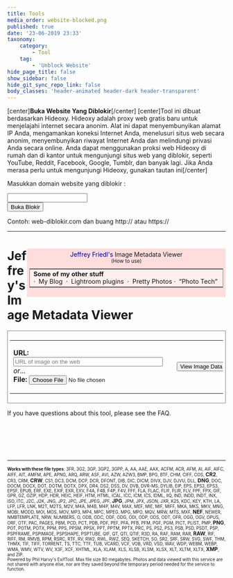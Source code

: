 ```yaml
---
title: Tools
media_order: website-blocked.png
published: true
date: '23-06-2019 23:33'
taxonomy:
    category:
        - Tool
    tag:
        - 'Unblock Website'
hide_page_title: false
show_sidebar: false
hide_git_sync_repo_link: false
body_classes: 'header-animated header-dark header-transparent'
---
```


[center]**Buka Website Yang Diblokir**[/center]
[center]Tool ini dibuat berdasarkan Hideoxy. Hideoxy adalah proxy web gratis baru untuk menjelajahi internet secara anonim. Alat ini dapat menyembunyikan alamat IP Anda, mengamankan koneksi Internet Anda, menelusuri situs web secara anonim, menyembunyikan riwayat Internet Anda dan melindungi privasi Anda secara online. Anda dapat menggunakan proksi web Hideoxy di rumah dan di kantor untuk mengunjungi situs web yang diblokir, seperti YouTube, Reddit, Facebook, Google, Tumblr, dan banyak lagi. Jika Anda merasa perlu untuk mengunjungi Hideoxy, gunakan [tautan ini](http://www.hideoxy.com)[/center]

<div>
<!DOCTYPE html>
<html>

<head>
  <meta charset="utf-8">
  <meta name="viewport" content="width=device-width, initial-scale=1">
  <link rel="stylesheet" href="https://cdnjs.cloudflare.com/ajax/libs/font-awesome/4.7.0/css/font-awesome.min.css" type="text/css">
  <link rel="stylesheet" href="https://static.pingendo.com/bootstrap/bootstrap-4.3.1.css">
</head>

<body>
    <div class="container">
      <div class="row">
        <div class="col-md-12">
          <p class="text-center">Masukkan domain website yang diblokir :</p>
        </div>
      </div>
      <div class="row">
        <div class="col-md-12 d-inline-flex flex-row justify-content-center">
          <form class="form-inline" action="http://service.hideoxy.com/index.php" method="post" role="form">
            <div class="form-group">
              <input type="email" class="form-control form-control-lg w-100 px-3 shadow mx-auto" id="websiteURL" placeholder=""> </div>
            <button type="submit" class="btn btn-primary btn-lg ml-3">Buka Blokir</button>
          </form>
        </div>
      </div>
      <div class="row">
        <div class="col-md-12">
          <p class="text-center">Contoh: web-diblokir.com dan buang http:// atau https://</p>
        </div>
      </div>
    </div>
  <script src="https://code.jquery.com/jquery-3.3.1.slim.min.js" integrity="sha384-q8i/X+965DzO0rT7abK41JStQIAqVgRVzpbzo5smXKp4YfRvH+8abtTE1Pi6jizo" crossorigin="anonymous" style=""></script>
  <script src="https://cdnjs.cloudflare.com/ajax/libs/popper.js/1.14.6/umd/popper.min.js" integrity="sha384-wHAiFfRlMFy6i5SRaxvfOCifBUQy1xHdJ/yoi7FRNXMRBu5WHdZYu1hA6ZOblgut" crossorigin="anonymous" style=""></script>
  <script src="https://stackpath.bootstrapcdn.com/bootstrap/4.3.1/js/bootstrap.min.js" integrity="sha384-JjSmVgyd0p3pXB1rRibZUAYoIIy6OrQ6VrjIEaFf/nJGzIxFDsf4x0xIM+B07jRM" crossorigin="anonymous" style=""></script>
</body>

</html>
</div>

---

<div>
<!DOCTYPE html>
<html>
<script type='text/javascript'>if ( top.location.href!= window.location.href ) top.location.href = window.location.href;</script>
<script type='text/javascript'>

  var afpp  = new Array(); // auto-focus point position
  var faces = new Array();

  function update_faces()
  {
      for (i = 0; i < faces.length; i++)
      {
          var rec = faces[i];
          var img  = document.getElementById(rec.img_id);
          var face = document.getElementById(rec.div_id);

          // for Panasonic
          var black_bar_height = 0;

          if (rec.expected_ratio)
          {
             black_bar_height = (img.height - (img.width * rec.expected_ratio))/2;
             if (black_bar_height < 1)
                black_bar_height = 0;
          }

          var x1 = Math.round(2 + 1 + rec.x1 * img.width  - 3                   );
          var y1 = Math.round(black_bar_height + 2 + 1 + rec.y1 * (img.height - black_bar_height * 2) - 3);

          var width;
          var height;
          if (rec.width) {
              width  = rec.width  * img.width;
              height = rec.height * (rec.height_factor_is_width ? img.width: img.height);
          } else {
              var x2 = Math.round(2 + 1 + rec.x2 * img.width  - 3                   );
              var y2 = Math.round(black_bar_height + 2 + 1 + rec.y2 * (img.height - black_bar_height * 2) - 3);
              width  = x2-x1
              height = y2-y1
          }

          face.style.left   = x1     + "px";
          face.style.top    = y1     + "px";
          face.style.width  = width  + "px";
          face.style.height = height + "px";
      }
  }

  function update_af_point()
  {
     for (i = 0; i < afpp.length; i++)
     {
        var rec = afpp[i];
        var img = document.getElementById(rec.img_id);
        var div = document.getElementById(rec.div_id);
        div.style.left = Math.round(2 + 1 + rec["x"] * img.width  - 3/2 - 2 ) + "px";
        div.style.top  = Math.round(2 + 1 + rec["y"] * img.height - 3/2 - 2 ) + "px";
     }
  }

  function update_img_markup()
  {
     update_faces();
     update_af_point();
  }

  var FT1 = "click to hide";
  var FT2 = "click to show";
  function toggle_faces(obj)
  {
      var vis;
      if (obj.innerHTML == FT1) {
          obj.innerHTML = FT2;
          vis = "hidden";
      } else {
          obj.innerHTML = FT1;
          vis = "visible";
      }

    for (i = 0; i < faces.length; i++)
    {
        var rec = faces[i];
        document.getElementById(rec.div_id).style.visibility = vis
    }
  }

  function toggle_afpp(obj)
  {
      var vis;
      if (obj.innerHTML == FT1) {
          obj.innerHTML = FT2;
          vis = "hidden";
      } else {
          obj.innerHTML = FT1;
          vis = "visible";
      }

     for (i = 0; i < afpp.length; i++)
     {
        var rec = afpp[i];
        document.getElementById(rec.div_id).style.visibility = vis
     }
  }

  var image_deg    = new Array();
  var image_scale  = new Array();
  var image_factor = new Array();
  var image_W      = new Array();
  var image_H      = new Array();
  var view_W       = new Array();
  var view_H       = new Array();

  function show_image(num, scale, force_width, force_height)
  {
      var image   = document.getElementById('I' + num + '_image');
      var canvas  = document.getElementById('I' + num + '_canvas');
      var percent = document.getElementById('I' + num + '_percent');
      var area    = document.getElementById('I' + num + '_area');

      if (scale == null) {
          image_factor[num] = 1;
          image.width       = view_W[num];
          image.height      = view_H[num];
      } else if (scale != 1) {
          image_factor[num] *= scale;
          image.width       *= scale;
          image.height      *= scale;
      }


      if (typeof(canvas.getContext) == "function")
      {
          var context = canvas.getContext('2d');
          var degrees = image_deg[num];

          context.save(); 

          switch(image_deg[num]) {
              default :
                canvas.style.display = 'none';
                image.style.display = 'inline';
                break;

              case 90:
                canvas.setAttribute('width',  image.height);
                canvas.setAttribute('height', image.width);
                context.rotate(90 * Math.PI / 180);
                context.drawImage(image, 0, -image.height, image.width, image.height);
                image.style.display = 'none';
                canvas.style.display = 'inline';
                break;

              case 180:
                canvas.setAttribute('width',  image.width);
                canvas.setAttribute('height', image.height);
                context.rotate(180 * Math.PI / 180);
                context.drawImage(image, -image.width, -image.height, image.width, image.height);
                image.style.display = 'none';
                canvas.style.display = 'inline';
                break;

              case 270:
                canvas.setAttribute('width', image.height);
                canvas.setAttribute('height', image.width);
                context.rotate(270 * Math.PI / 180);
                context.drawImage(image, -image.width, 0, image.width, image.height);
                image.style.display = 'none';
                canvas.style.display = 'inline';
                break;
          }
          context.restore();

      }
      else
      {
          switch(image_deg[num]) {
              default:
                    image.style.filter = 'progid:DXImageTransform.Microsoft.BasicImage(rotation=0)';
                    break;

              case 90:
                    image.style.filter = 'progid:DXImageTransform.Microsoft.BasicImage(rotation=1)';
                    break;

              case 180:
                    image.style.filter = 'progid:DXImageTransform.Microsoft.BasicImage(rotation=2)';
                    break;

              case 270:
                    image.style.filter = 'progid:DXImageTransform.Microsoft.BasicImage(rotation=3)';
                    break;
          }
      }

      percent.innerHTML = Math.round(image_factor[num] * 100) + "%";
      if (area && image_W[num] && image_H[num])
      {
          area.innerHTML = Math.round(image.width * image.height  / (image_W[num] * image_H[num]) * 100) + "%";
      }
      update_img_markup();
  }

  function zoom_image(num, dir)
  {

      if (dir > 0)
         show_image(num, 1.25);
      else
         show_image(num,  .75);
  }

  function rotate_image(num, dir)
  {
      image_deg[num] += 90 * dir;
      if ((image_deg[num] <= 0) || (image_deg[num] >= 360))
          image_deg[num] = 0;

      show_image(num, 1);
  }

  function Histogram(obj, file)
  {
      var url = location.pathname + "?h=" + file
      obj.innerHTML = "<div class='histo'><img class='histo' src='" + url + "'/></div>";
  }

  function toggleframe(span, id, url1, url2)
  {
      var obj = document.getElementById(id);
      if (obj.src == url1) {
          obj.src =  url2;
          span.innerHTML = "show raw frame";
      } else {
          obj.src =  url1;
          span.innerHTML = "show composite frame";
      }
  }
</script>


<!-- Mirrored from exif.regex.info/exif.cgi by HTTrack Website Copier/3.x [XR&CO'2014], Sat, 29 Jun 2019 07:37:26 GMT -->
<!-- Added by HTTrack --><meta http-equiv="content-type" content="text/html;charset=utf-8" /><!-- /Added by HTTrack -->
<head>
<title>Jeffrey Friedl's Image Metadata Viewer</title>
<meta name="Description" content="Online tool for viewing image Exif data (metadata embedded within images), such as camera setting used when taking a photographs, date and location information, and thumbnails.">
<meta http-equiv="Content-Type" content="text/html; charset=UTF-8"/>
<link rel="publisher" href="../plus.google.com/_ckxsw_9.html"/>
<link rel="author" href="../plus.google.com/_ckxsw_9.html"/>
<style>
table#basic td { border: solid 2px #AAA; border-left:none;  border-bottom: none }
table#basic td:first-child   { border-left:   solid 2px #AAA }
table#basic tr:last-child td { border-bottom: solid 2px #AAA }
a:visited, a:link {
  text-decoration: none;
}
a:hover {
  text-decoration: underline;
}
div.histo { background-color:#666; padding: 10px; width:256px }
.nobr {
  white-space: nowrap;
}
div.img_markup      { position: relative; width:0; height:0; overflow:visible }
div.img_markup_item { position: absolute; z-index:2; overflow:visible }
div.facename        { position:absolute; bottom:-25px; left:-0.5em; color:yellow; background-color:rgba(0,0,0,0.5); border: solid 1px #888; padding:0 3px; white-space:nowrap }
div.face            { border: solid red 3px }
div.afpp            { border: solid 2px green; width:3px; height:3px; background-color: white; padding:1px; }
img.frame { overflow:visible; background-color: #888 }
img.subframe { overflow:visible; background-color: #888; position: absolute; left: 0px; top:0px }
</style>
<script type='text/javascript'>
function cansubmit(){
    document.getElementById('subbutton').disabled = false;
    document.getElementById('subbutton').style.borderColor = '#F00';

}
window.onload = function() {
   document.getElementById('subbutton').disabled = true;

 };
</script>

<script src="https://www.google.com/recaptcha/api.js" async defer></script>
</head>
    <body>
<div style='float:right;
     background-color: #FDD;
     border-right: 1px solid #EEE;
     border-left: 1px solid #EEE;
     border-bottom: 1px solid #EEE;
     padding: 5px 5px 5px 5px'>
<center>

<div style='margin-bottom:10px'><a href='http://regex.info/blog/' style='color:#008'>Jeffrey&nbsp;Friedl's</a>&nbsp;Image&nbsp;Metadata&nbsp;Viewer
<br/><small>(<a href='http://regex.info/blog/other-writings/online-exif-image-data-viewer/'>How to use</a>)</small></div>


<table width="300" style="background-color: #FEE; border: solid 1px gray; margin-top: 5px">
<tr><td>
<font style="font-size: 90%">
<b>Some of my other stuff</b>
<br/>
<span style='white-space:nowrap'>&middot;&nbsp; <a href='http://regex.info/blog/'>My Blog</a>&nbsp;</span>
<span style='white-space:nowrap'>&middot;&nbsp; <a href='http://regex.info/blog/lightroom-goodies/'>Lightroom plugins</a>&nbsp;</span>
<span style='white-space:nowrap'>&middot;&nbsp; <a href='http://regex.info/blog/photostream/main.html#random'>Pretty Photos</a></span>
<span style='white-space:nowrap'>&middot;&nbsp; <a href='http://regex.info/blog/photo-tech/'>&#8220;Photo Tech&#8221;</a>&nbsp;</span>
</font></td></tr></table>

</center></div>
<h1>Jeffrey's Image Metadata Viewer</b></h1>


<form style='border: 1px solid gray; padding: 5px' action='http://penuhinfo.com/tools' method='post' enctype='multipart/form-data'>
<table><tr><td>


<b>URL: </b><input name='imgurl' type='url' value='' placeholder='URL of image on the web' size='40'/>
<br/>
<i>or...</i></br>
<b>File:</b> <input type='file' name='f' placeholder='local filename'/>
</td><td>
<div class="g-recaptcha" data-callback="cansubmit" data-sitekey="6LciPqsUAAAAAG7pcKGZfZfssuASiScmUikT6P3t"></div>
</td><td>
<input style='font-size: 80%' type='submit' id="subbutton" value='View Image Data'/>
</td>
</tr></table>
</form>

<p>If you have questions about this tool, please <a href='http://exif.regex.info/faq.html'>see the FAQ</a>.</p>

<hr style='clear:both;margin-top:100px'/><p style='font-size:70%'><b>Works with these file types</b>: <span title="3FR: Hasselblad RAW format">3FR</span>,
<span title="3G2: 3rd Gen. Partnership Project 2 audio/video">3G2</span>,
<span title="3GP: 3rd Gen. Partnership Project audio/video">3GP</span>,
<span title="3GP2: 3rd Gen. Partnership Project 2 audio/video">3GP2</span>,
<span title="3GPP: 3rd Gen. Partnership Project audio/video">3GPP</span>,
<span title="A: Static library">A</span>,
<span title="AA: Audible Audiobook">AA</span>,
<span title="AAE: Apple edit information">AAE</span>,
<span title="AAX: Audible Enhanced Audiobook">AAX</span>,
<span title="ACFM: Adobe Composite Font Metrics">ACFM</span>,
<span title="ACR: American College of Radiology ACR-NEMA">ACR</span>,
<span title="AFM: Adobe Font Metrics">AFM</span>,
<span title="AI: Adobe Illustrator">AI</span>,
<span title="AIF: Audio Interchange File Format">AIF</span>,
<span title="AIFC: Audio Interchange File Format Compressed">AIFC</span>,
<span title="AIFF: Audio Interchange File Format">AIFF</span>,
<span title="AIT: Adobe Illustrator">AIT</span>,
<span title="AMFM: Adobe Multiple Master Font Metrics">AMFM</span>,
<span title="APE: Monkey's Audio format">APE</span>,
<span title="APNG: Animated Portable Network Graphics">APNG</span>,
<span title="ARQ: Sony Alpha Pixel-Shift RAW format">ARQ</span>,
<span title="ARW: Sony Alpha RAW format">ARW</span>,
<span title="ASF: Microsoft Advanced Systems Format">ASF</span>,
<span title="AVI: Audio Video Interleaved">AVI</span>,
<span title="AZW: Mobipocket electronic book">AZW</span>,
<span title="AZW3: Mobipocket electronic book">AZW3</span>,
<span title="BMP: Windows Bitmap">BMP</span>,
<span title="BPG: Better Portable Graphics">BPG</span>,
<span title="BTF: Big Tagged Image File Format">BTF</span>,
<span title="CHM: Microsoft Compiled HTML format">CHM</span>,
<span title="CIFF: Camera Image File Format">CIFF</span>,
<span title="COS: Capture One Settings">COS</span>,
<b style='font-size:120%'><span title="CR2: Canon RAW 2 format">CR2</span></b>,
<span title="CR3: Canon RAW 3 format">CR3</span>,
<span title="CRM: Canon RAW Movie">CRM</span>,
<b style='font-size:120%'><span title="CRW: Canon RAW format">CRW</span></b>,
<span title="CS1: Sinar CaptureShop 1-Shot RAW">CS1</span>,
<span title="DC3: Digital Imaging and Communications in Medicine">DC3</span>,
<span title="DCM: Digital Imaging and Communications in Medicine">DCM</span>,
<span title="DCP: DNG Camera Profile">DCP</span>,
<span title="DCR: Kodak Digital Camera RAW">DCR</span>,
<span title="DFONT: Macintosh Data fork Font">DFONT</span>,
<span title="DIB: Device Independent Bitmap">DIB</span>,
<span title="DIC: Digital Imaging and Communications in Medicine">DIC</span>,
<span title="DICM: Digital Imaging and Communications in Medicine">DICM</span>,
<span title="DIVX: DivX media format">DIVX</span>,
<span title="DJV: DjVu image">DJV</span>,
<span title="DJVU: DjVu image">DJVU</span>,
<span title="DLL: Windows Dynamic Link Library">DLL</span>,
<b style='font-size:120%'><span title="DNG: Digital Negative">DNG</span></b>,
<span title="DOC: Microsoft Word Document">DOC</span>,
<span title="DOCM: Office Open XML Document Macro-enabled">DOCM</span>,
<span title="DOCX: Office Open XML Document">DOCX</span>,
<span title="DOT: Microsoft Word Template">DOT</span>,
<span title="DOTM: Office Open XML Document Template Macro-enabled">DOTM</span>,
<span title="DOTX: Office Open XML Document Template">DOTX</span>,
<span title="DPX: Digital Picture Exchange">DPX</span>,
<span title="DR4: Canon VRD version 4 Recipe">DR4</span>,
<span title="DS2: Digital Speech Standard 2">DS2</span>,
<span title="DSS: Digital Speech Standard">DSS</span>,
<span title="DV: Digital Video">DV</span>,
<span title="DVB: Digital Video Broadcasting">DVB</span>,
<span title="DVR-MS: Microsoft Digital Video recording">DVR-MS</span>,
<span title="DYLIB: Mach-O Dynamic Link Library">DYLIB</span>,
<span title="EIP: Capture One Enhanced Image Package">EIP</span>,
<span title="EPS: Encapsulated PostScript Format">EPS</span>,
<span title="EPS2: Encapsulated PostScript Format">EPS2</span>,
<span title="EPS3: Encapsulated PostScript Format">EPS3</span>,
<span title="EPSF: Encapsulated PostScript Format">EPSF</span>,
<span title="EPUB: Electronic Publication">EPUB</span>,
<span title="ERF: Epson Raw Format">ERF</span>,
<span title="EXE: Windows executable file">EXE</span>,
<span title="EXIF: Exchangable Image File Metadata">EXIF</span>,
<span title="EXR: Open EXR">EXR</span>,
<span title="EXV: Exiv2 metadata">EXV</span>,
<span title="F4A: Adobe Flash Player 9+ Audio">F4A</span>,
<span title="F4B: Adobe Flash Player 9+ audio Book">F4B</span>,
<span title="F4P: Adobe Flash Player 9+ Protected">F4P</span>,
<span title="F4V: Adobe Flash Player 9+ Video">F4V</span>,
<span title="FFF: Hasselblad Flexible File Format">FFF</span>,
<span title="FLA: Macromedia/Adobe Flash project">FLA</span>,
<span title="FLAC: Free Lossless Audio Codec">FLAC</span>,
<span title="FLIF: Free Lossless Image Format">FLIF</span>,
<span title="FLIR: FLIR File Format">FLIR</span>,
<span title="FLV: Flash Video">FLV</span>,
<span title="FPF: FLIR Public image Format">FPF</span>,
<span title="FPX: FlashPix">FPX</span>,
<span title="GIF: Compuserve Graphics Interchange Format">GIF</span>,
<span title="GPR: GoPro RAW">GPR</span>,
<span title="GZ: GNU ZIP compressed archive">GZ</span>,
<span title="GZIP: GNU ZIP compressed archive">GZIP</span>,
<span title="HDP: Windows HD Photo">HDP</span>,
<span title="HDR: Radiance RGBE High Dynamic Range">HDR</span>,
<span title="HEIC: High Efficiency Image Format still image">HEIC</span>,
<span title="HEIF: High Efficiency Image Format">HEIF</span>,
<span title="HTM: HyperText Markup Language">HTM</span>,
<span title="HTML: HyperText Markup Language">HTML</span>,
<span title="ICAL: iCalendar Schedule">ICAL</span>,
<span title="ICC: International Color Consortium">ICC</span>,
<span title="ICM: International Color Consortium">ICM</span>,
<span title="ICS: iCalendar Schedule">ICS</span>,
<span title="IDML: Adobe InDesign Markup Language">IDML</span>,
<span title="IIQ: Phase One Intelligent Image Quality RAW">IIQ</span>,
<span title="IND: Adobe InDesign">IND</span>,
<span title="INDD: Adobe InDesign Document">INDD</span>,
<span title="INDT: Adobe InDesign Template">INDT</span>,
<span title="INX: Adobe InDesign Interchange">INX</span>,
<span title="ISO: ISO 9660 disk image">ISO</span>,
<span title="ITC: iTunes Cover Flow">ITC</span>,
<span title="J2C: JPEG 2000 codestream">J2C</span>,
<span title="J2K: JPEG 2000 file">J2K</span>,
<span title="JNG: JPG Network Graphics">JNG</span>,
<span title="JP2: JPEG 2000 file">JP2</span>,
<span title="JPC: JPEG 2000 codestream">JPC</span>,
<span title="JPE: Joint Photographic Experts Group">JPE</span>,
<span title="JPEG: Joint Photographic Experts Group">JPEG</span>,
<span title="JPF: JPEG 2000 file">JPF</span>,
<b style='font-size:120%'><span title="JPG: Joint Photographic Experts Group">JPG</span></b>,
<span title="JPM: JPEG 2000 compound image">JPM</span>,
<span title="JPX: JPEG 2000 with extensions">JPX</span>,
<span title="JSON: JavaScript Object Notation">JSON</span>,
<span title="JXR: JPEG XR">JXR</span>,
<span title="K25: Kodak DC25 RAW">K25</span>,
<span title="KDC: Kodak Digital Camera RAW">KDC</span>,
<span title="KEY: Apple Keynote presentation">KEY</span>,
<span title="KTH: Apple Keynote Theme">KTH</span>,
<span title="LA: Lossless Audio">LA</span>,
<span title="LFP: Lytro Light Field Picture">LFP</span>,
<span title="LFR: Lytro Light Field Picture">LFR</span>,
<span title="LNK: Windows shortcut">LNK</span>,
<span title="M2T: MPEG-2 Transport Stream">M2T</span>,
<span title="M2TS: MPEG-2 Transport Stream">M2TS</span>,
<span title="M2V: MPEG-2 Video">M2V</span>,
<span title="M4A: MPEG-4 Audio">M4A</span>,
<span title="M4B: MPEG-4 audio Book">M4B</span>,
<span title="M4P: MPEG-4 Protected">M4P</span>,
<span title="M4V: MPEG-4 Video">M4V</span>,
<span title="MAX: 3D Studio MAX">MAX</span>,
<span title="MEF: Mamiya (RAW) Electronic Format">MEF</span>,
<span title="MIE: Meta Information Encapsulation format">MIE</span>,
<span title="MIF: Magick Image File Format">MIF</span>,
<span title="MIFF: Magick Image File Format">MIFF</span>,
<span title="MKA: Matroska Audio">MKA</span>,
<span title="MKS: Matroska Subtitle">MKS</span>,
<span title="MKV: Matroska Video">MKV</span>,
<span title="MNG: Multiple-image Network Graphics">MNG</span>,
<span title="MOBI: Mobipocket electronic book">MOBI</span>,
<span title="MODD: Sony Picture Motion metadata">MODD</span>,
<span title="MOI: MOD Information file">MOI</span>,
<span title="MOS: Creo Leaf Mosaic">MOS</span>,
<span title="MOV: Apple QuickTime movie">MOV</span>,
<span title="MP3: MPEG-1 Layer 3 audio">MP3</span>,
<span title="MP4: MPEG-4 video">MP4</span>,
<span title="MPC: Musepack Audio">MPC</span>,
<span title="MPEG: MPEG-1 or MPEG-2 audio/video">MPEG</span>,
<span title="MPG: MPEG-1 or MPEG-2 audio/video">MPG</span>,
<span title="MPO: Extended Multi-Picture format">MPO</span>,
<span title="MQV: Sony Mobile Quicktime Video">MQV</span>,
<span title="MRW: Minolta RAW format">MRW</span>,
<span title="MTS: MPEG-2 Transport Stream">MTS</span>,
<span title="MXF: Material Exchange Format">MXF</span>,
<b style='font-size:120%'><span title="NEF: Nikon (RAW) Electronic Format">NEF</span></b>,
<span title="NEWER: Capture One Settings">NEWER</span>,
<span title="NMBTEMPLATE: Apple Numbers Template">NMBTEMPLATE</span>,
<span title="NRW: Nikon RAW (2)">NRW</span>,
<span title="NUMBERS: Apple Numbers spreadsheet">NUMBERS</span>,
<span title="O: Relocatable Object">O</span>,
<span title="ODB: Open Document Database">ODB</span>,
<span title="ODC: Open Document Chart">ODC</span>,
<span title="ODF: Open Document Formula">ODF</span>,
<span title="ODG: Open Document Graphics">ODG</span>,
<span title="ODI: Open Document Image">ODI</span>,
<span title="ODP: Open Document Presentation">ODP</span>,
<span title="ODS: Open Document Spreadsheet">ODS</span>,
<span title="ODT: Open Document Text file">ODT</span>,
<span title="OFR: OptimFROG audio">OFR</span>,
<span title="OGG: Ogg Vorbis audio file">OGG</span>,
<span title="OGV: Ogg Video file">OGV</span>,
<span title="OPUS: Ogg Opus audio file">OPUS</span>,
<span title="ORF: Olympus RAW format">ORF</span>,
<span title="OTF: Open Type Font">OTF</span>,
<span title="PAC: Lossless Predictive Audio Compression">PAC</span>,
<span title="PAGES: Apple Pages document">PAGES</span>,
<span title="PBM: Portable BitMap">PBM</span>,
<span title="PCD: Kodak Photo CD Image Pac">PCD</span>,
<span title="PCT: Apple PICTure">PCT</span>,
<span title="PDB: Palm Database">PDB</span>,
<span title="PDF: Adobe Portable Document Format">PDF</span>,
<span title="PEF: Pentax (RAW) Electronic Format">PEF</span>,
<span title="PFA: PostScript Font ASCII">PFA</span>,
<span title="PFB: PostScript Font Binary">PFB</span>,
<span title="PFM: Printer Font Metrics">PFM</span>,
<span title="PGF: Progressive Graphics File">PGF</span>,
<span title="PGM: Portable Gray Map">PGM</span>,
<span title="PICT: Apple PICTure">PICT</span>,
<span title="PLIST: Apple Property List">PLIST</span>,
<span title="PMP: Sony DSC-F1 Cyber-Shot PMP">PMP</span>,
<b style='font-size:120%'><span title="PNG: Portable Network Graphics">PNG</span></b>,
<span title="POT: Microsoft PowerPoint Template">POT</span>,
<span title="POTM: Office Open XML Presentation Template Macro-enabled">POTM</span>,
<span title="POTX: Office Open XML Presentation Template">POTX</span>,
<span title="PPM: Portable Pixel Map">PPM</span>,
<span title="PPS: Microsoft PowerPoint Slideshow">PPS</span>,
<span title="PPSM: Office Open XML Presentation Slideshow Macro-enabled">PPSM</span>,
<span title="PPSX: Office Open XML Presentation Slideshow">PPSX</span>,
<span title="PPT: Microsoft PowerPoint Presentation">PPT</span>,
<span title="PPTM: Office Open XML Presentation Macro-enabled">PPTM</span>,
<span title="PPTX: Office Open XML Presentation">PPTX</span>,
<span title="PRC: Palm Database">PRC</span>,
<span title="PS: PostScript">PS</span>,
<span title="PS2: PostScript">PS2</span>,
<span title="PS3: PostScript">PS3</span>,
<span title="PSB: Photoshop Large Document">PSB</span>,
<span title="PSD: Photoshop Document">PSD</span>,
<span title="PSDT: Photoshop Document Template">PSDT</span>,
<span title="PSP: Paint Shop Pro">PSP</span>,
<span title="PSPFRAME: Paint Shop Pro">PSPFRAME</span>,
<span title="PSPIMAGE: Paint Shop Pro">PSPIMAGE</span>,
<span title="PSPSHAPE: Paint Shop Pro">PSPSHAPE</span>,
<span title="PSPTUBE: Paint Shop Pro">PSPTUBE</span>,
<span title="QIF: QuickTime Image File">QIF</span>,
<span title="QT: Apple QuickTime movie">QT</span>,
<span title="QTI: QuickTime Image File">QTI</span>,
<span title="QTIF: QuickTime Image File">QTIF</span>,
<span title="R3D: Redcode RAW Video">R3D</span>,
<span title="RA: Real Audio">RA</span>,
<span title="RAF: FujiFilm RAW Format">RAF</span>,
<span title="RAM: Real Audio Metafile">RAM</span>,
<span title="RAR: RAR Archive">RAR</span>,
<b style='font-size:120%'><span title="RAW: Kyocera Contax N Digital RAW or Panasonic RAW">RAW</span></b>,
<span title="RIF: Resource Interchange File Format">RIF</span>,
<span title="RIFF: Resource Interchange File Format">RIFF</span>,
<span title="RM: Real Media">RM</span>,
<span title="RMVB: Real Media Variable Bitrate">RMVB</span>,
<span title="RPM: Real Media Plug-in Metafile">RPM</span>,
<span title="RSRC: Mac OS Resource">RSRC</span>,
<span title="RTF: Rich Text Format">RTF</span>,
<span title="RV: Real Video">RV</span>,
<span title="RW2: Panasonic RAW 2">RW2</span>,
<span title="RWL: Leica RAW">RWL</span>,
<span title="RWZ: Rawzor compressed image">RWZ</span>,
<span title="SEQ: FLIR image Sequence">SEQ</span>,
<span title="SKETCH: Sketch design file">SKETCH</span>,
<span title="SO: Shared Object file">SO</span>,
<span title="SR2: Sony RAW Format 2">SR2</span>,
<span title="SRF: Sony RAW Format">SRF</span>,
<span title="SRW: Samsung RAW format">SRW</span>,
<span title="SVG: Scalable Vector Graphics">SVG</span>,
<span title="SWF: Shockwave Flash">SWF</span>,
<span title="THM: Canon Thumbnail">THM</span>,
<span title="THMX: Office Open XML Theme">THMX</span>,
<span title="TIF: Tagged Image File Format">TIF</span>,
<span title="TIFF: Tagged Image File Format">TIFF</span>,
<span title="TORRENT: BitTorrent description file">TORRENT</span>,
<span title="TS: MPEG-2 Transport Stream">TS</span>,
<span title="TTC: True Type Font Collection">TTC</span>,
<span title="TTF: True Type Font">TTF</span>,
<span title="TUB: Paint Shop Pro">TUB</span>,
<span title="VCARD: Virtual Card">VCARD</span>,
<span title="VCF: Virtual Card">VCF</span>,
<span title="VOB: Video Object">VOB</span>,
<span title="VRD: Canon VRD Recipe Data">VRD</span>,
<span title="VSD: Microsoft Visio Drawing">VSD</span>,
<span title="WAV: WAVeform (Windows digital audio)">WAV</span>,
<span title="WDP: Windows Media Photo">WDP</span>,
<span title="WEBM: Google Web Movie">WEBM</span>,
<span title="WEBP: Google Web Picture">WEBP</span>,
<span title="WMA: Windows Media Audio">WMA</span>,
<span title="WMV: Windows Media Video">WMV</span>,
<span title="WTV: Windows recorded TV show">WTV</span>,
<span title="WV: WavePack lossless audio">WV</span>,
<span title="X3F: Sigma RAW format">X3F</span>,
<span title="XCF: GIMP native image format">XCF</span>,
<span title="XHTML: Extensible HyperText Markup Language">XHTML</span>,
<span title="XLA: Microsoft Excel Add-in">XLA</span>,
<span title="XLAM: Office Open XML Spreadsheet Add-in Macro-enabled">XLAM</span>,
<span title="XLS: Microsoft Excel Spreadsheet">XLS</span>,
<span title="XLSB: Office Open XML Spreadsheet Binary">XLSB</span>,
<span title="XLSM: Office Open XML Spreadsheet Macro-enabled">XLSM</span>,
<span title="XLSX: Office Open XML Spreadsheet">XLSX</span>,
<span title="XLT: Microsoft Excel Template">XLT</span>,
<span title="XLTM: Office Open XML Spreadsheet Template Macro-enabled">XLTM</span>,
<span title="XLTX: Office Open XML Spreadsheet Template">XLTX</span>,
<b style='font-size:120%'><span title="XMP: Extensible Metadata Platform">XMP</span></b>,
and <span title="ZIP: ZIP archive">ZIP</span>.<br/>Powered by Phil Harvy's <a href='http://owl.phy.queensu.ca/~phil/exiftool/'>ExifTool</a>. Max file size 80 megabytes. Photos and data viewed with this service are not shared with anyone else, nor are they saved beyond the temporary period needed for the service to function.</p>
</body>
    </html>
</div>